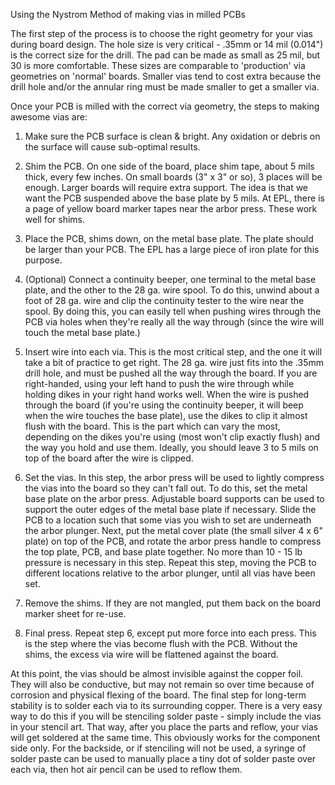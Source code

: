 Using the Nystrom Method of making vias in milled PCBs

The first step of the process is to choose the right geometry for your vias during board design. The hole size is very critical - .35mm or 14 mil (0.014") is the correct size for the drill. The pad can be made as small as 25 mil, but 30 is more comfortable. These sizes are comparable to 'production' via geometries on 'normal' boards. Smaller vias tend to cost extra because the drill hole and/or the annular ring must be made smaller to get a smaller via.

Once your PCB is milled with the correct via geometry, the steps to making awesome vias are:

1. Make sure the PCB surface is clean & bright. Any oxidation or debris on the surface will cause sub-optimal results.

2. Shim the PCB. On one side of the board, place shim tape, about 5 mils thick, every few inches. On small boards (3" x 3" or so), 3 places will be enough. Larger boards will require extra support. The idea is that we want the PCB suspended above the base plate by 5 mils. At EPL, there is a page of yellow board marker tapes near the arbor press. These work well for shims.

3. Place the PCB, shims down, on the metal base plate. The plate should be larger than your PCB. The EPL has a large piece of iron plate for this purpose.

4. (Optional) Connect a continuity beeper, one terminal to the metal base plate, and the other to the 28 ga. wire spool. To do this, unwind about a foot of 28 ga. wire and clip the continuity tester to the wire near the spool. By doing this, you can easily tell when pushing wires through the PCB via holes when they're really all the way through (since the wire will touch the metal base plate.)

5. Insert wire into each via. This is the most critical step, and the one it will take a bit of practice to get right. The 28 ga. wire just fits into the .35mm drill hole, and must be pushed all the way through the board. If you are right-handed, using your left hand to push the wire through while holding dikes in your right hand works well. When the wire is pushed through the board (if you're using the continuity beeper, it will beep when the wire touches the base plate), use the dikes to clip it almost flush with the board. This is the part which can vary the most, depending on the dikes you're using (most won't clip exactly flush) and the way you hold and use them. Ideally, you should leave 3 to 5 mils on top of the board after the wire is clipped.

6. Set the vias. In this step, the arbor press will be used to lightly compress the vias into the board so they can't fall out. To do this, set the metal base plate on the arbor press. Adjustable board supports can be used to support the outer edges of the metal base plate if necessary. Slide the PCB to a location such that some vias you wish to set are underneath the arbor plunger. Next, put the metal cover plate (the small silver 4 x 6" plate) on top of the PCB, and rotate the arbor press handle to compress the top plate, PCB, and base plate together. No more than 10 - 15 lb pressure is necessary in this step. Repeat this step, moving the PCB to different locations relative to the arbor plunger, until all vias have been set.

7. Remove the shims. If they are not mangled, put them back on the board marker sheet for re-use.

8. Final press. Repeat step 6, except put more force into each press. This is the step where the vias become flush with the PCB. Without the shims, the excess via wire will be flattened against the board.

At this point, the vias should be almost invisible against the copper foil. They will also be conductive, but may not remain so over time because of corrosion and physical flexing of the board. The final step for long-term stability is to solder each via to its surrounding copper. There is a very easy way to do this if you will be stenciling solder paste - simply include the vias in your stencil art. That way, after you place the parts and reflow, your vias will get soldered at the same time. This obviously works for the component side only. For the backside, or if stenciling will not be used, a syringe of solder paste can be used to manually place a tiny dot of solder paste over each via, then hot air pencil can be used to reflow them.